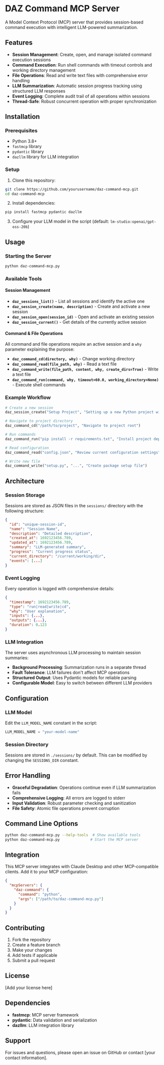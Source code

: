 # DAZ Command MCP Server

A Model Context Protocol (MCP) server that provides session-based command execution with intelligent LLM-powered summarization.

## Features

- **Session Management**: Create, open, and manage isolated command execution sessions
- **Command Execution**: Run shell commands with timeout controls and working directory management
- **File Operations**: Read and write text files with comprehensive error handling
- **LLM Summarization**: Automatic session progress tracking using structured LLM responses
- **Event Logging**: Complete audit trail of all operations within sessions
- **Thread-Safe**: Robust concurrent operation with proper synchronization

## Installation

### Prerequisites

- Python 3.8+
- `fastmcp` library
- `pydantic` library  
- `dazllm` library for LLM integration

### Setup

1. Clone this repository:
```bash
git clone https://github.com/yourusername/daz-command-mcp.git
cd daz-command-mcp
```

2. Install dependencies:
```bash
pip install fastmcp pydantic dazllm
```

3. Configure your LLM model in the script (default: `lm-studio:openai/gpt-oss-20b`)

## Usage

### Starting the Server

```bash
python daz-command-mcp.py
```

### Available Tools

#### Session Management

- **`daz_sessions_list()`** - List all sessions and identify the active one
- **`daz_session_create(name, description)`** - Create and activate a new session
- **`daz_session_open(session_id)`** - Open and activate an existing session
- **`daz_session_current()`** - Get details of the currently active session

#### Command & File Operations

All command and file operations require an active session and a `why` parameter explaining the purpose:

- **`daz_command_cd(directory, why)`** - Change working directory
- **`daz_command_read(file_path, why)`** - Read a text file
- **`daz_command_write(file_path, content, why, create_dirs=True)`** - Write a text file
- **`daz_command_run(command, why, timeout=60.0, working_directory=None)`** - Execute shell commands

### Example Workflow

```python
# Create a new session
daz_session_create("Setup Project", "Setting up a new Python project with dependencies")

# Navigate to project directory
daz_command_cd("/path/to/project", "Navigate to project root")

# Run commands
daz_command_run("pip install -r requirements.txt", "Install project dependencies")

# Read configuration
daz_command_read("config.json", "Review current configuration settings")

# Write new file
daz_command_write("setup.py", "...", "Create package setup file")
```

## Architecture

### Session Storage

Sessions are stored as JSON files in the `sessions/` directory with the following structure:

```json
{
  "id": "unique-session-id",
  "name": "Session Name",
  "description": "Detailed description",
  "created_at": 1692123456.789,
  "updated_at": 1692123456.789,
  "summary": "LLM-generated summary",
  "progress": "Current progress status",
  "current_directory": "/current/working/dir",
  "events": [...]
}
```

### Event Logging

Every operation is logged with comprehensive details:

```json
{
  "timestamp": 1692123456.789,
  "type": "run|read|write|cd",
  "why": "User explanation",
  "inputs": {...},
  "outputs": {...},
  "duration": 0.123
}
```

### LLM Integration

The server uses asynchronous LLM processing to maintain session summaries:

- **Background Processing**: Summarization runs in a separate thread
- **Fault Tolerance**: LLM failures don't affect MCP operations
- **Structured Output**: Uses Pydantic models for reliable parsing
- **Configurable Model**: Easy to switch between different LLM providers

## Configuration

### LLM Model

Edit the `LLM_MODEL_NAME` constant in the script:

```python
LLM_MODEL_NAME = "your-model-name"
```

### Session Directory

Sessions are stored in `./sessions/` by default. This can be modified by changing the `SESSIONS_DIR` constant.

## Error Handling

- **Graceful Degradation**: Operations continue even if LLM summarization fails
- **Comprehensive Logging**: All errors are logged to stderr
- **Input Validation**: Robust parameter checking and sanitization
- **File Safety**: Atomic file operations prevent corruption

## Command Line Options

```bash
python daz-command-mcp.py --help-tools  # Show available tools
python daz-command-mcp.py              # Start the MCP server
```

## Integration

This MCP server integrates with Claude Desktop and other MCP-compatible clients. Add it to your MCP configuration:

```json
{
  "mcpServers": {
    "daz-command": {
      "command": "python",
      "args": ["/path/to/daz-command-mcp.py"]
    }
  }
}
```

## Contributing

1. Fork the repository
2. Create a feature branch
3. Make your changes
4. Add tests if applicable
5. Submit a pull request

## License

[Add your license here]

## Dependencies

- **fastmcp**: MCP server framework
- **pydantic**: Data validation and serialization
- **dazllm**: LLM integration library

## Support

For issues and questions, please open an issue on GitHub or contact [your contact information].
